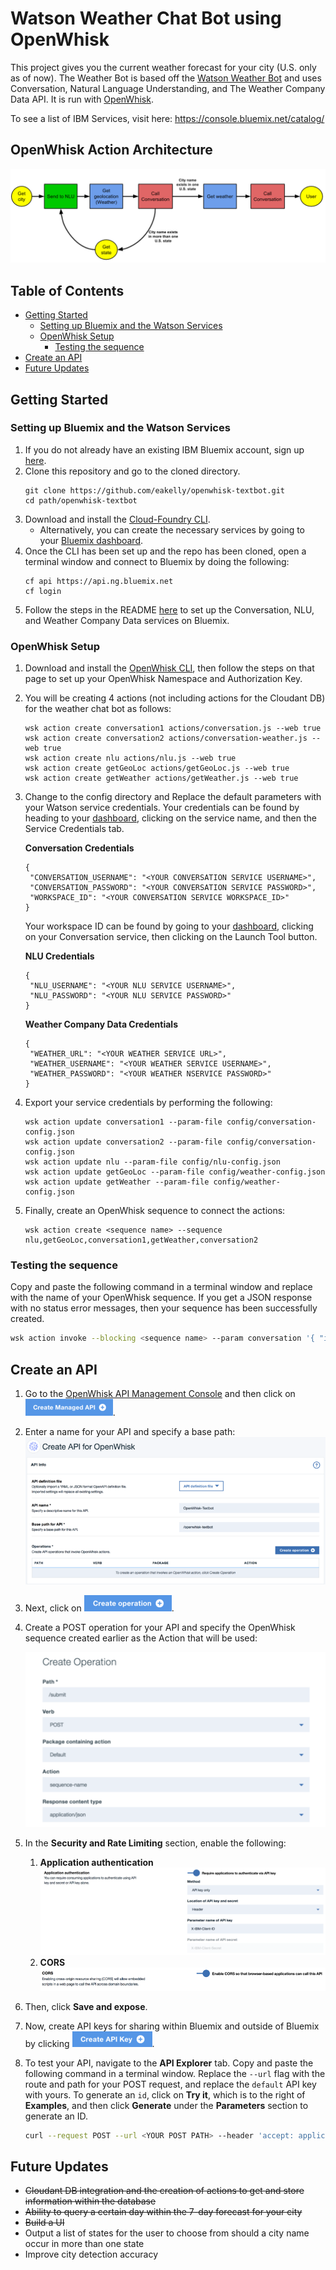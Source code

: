 # Watson Weather Chat Bot using OpenWhisk

This project gives you the current weather forecast for your city (U.S. only as of now). The Weather Bot is based off the [Watson Weather Bot](https://github.com/watson-developer-cloud/text-bot) and uses Conversation, Natural Language Understanding, and The Weather Company Data API. It is run with [OpenWhisk](https://console.bluemix.net/openwhisk/).

To see a list of IBM Services, visit here: https://console.bluemix.net/catalog/

## OpenWhisk Action Architecture
![**OpenWhisk Action Architecture**](readme_images/openwhiskflow.png)

## Table of Contents
 - [Getting Started](#getting-started)
   - [Setting up Bluemix and the Watson Services](#setting-up-bluemix-and-the-watson-services)
   - [OpenWhisk Setup](#openwhisk-setup)
     - [Testing the sequence](#testing-the-sequence)
 - [Create an API](#create-an-api)
 - [Future Updates](#future-updates)

## Getting Started

### Setting up Bluemix and the Watson Services

1. If you do not already have an existing IBM Bluemix account, sign up [here](https://bluemix.net/).
2. Clone this repository and go to the cloned directory.
   ```none
   git clone https://github.com/eakelly/openwhisk-textbot.git
   cd path/openwhisk-textbot
   ```
3. Download and install the [Cloud-Foundry CLI](https://github.com/cloudfoundry/cli).
   * Alternatively, you can create the necessary services by going to your [Bluemix dashboard](https://console.bluemix.net/dashboard/).
4. Once the CLI has been set up and the repo has been cloned, open a terminal window and connect to Bluemix by doing the following:
   ```none
   cf api https://api.ng.bluemix.net
   cf login
   ```
5. Follow the steps in the README [here](https://github.com/watson-developer-cloud/text-bot) to set up the Conversation, NLU, and Weather Company Data services on Bluemix.

### OpenWhisk Setup

1. Download and install the [OpenWhisk CLI](https://console.bluemix.net/openwhisk/learn/cli), then follow the steps on that page to set up your OpenWhisk Namespace and Authorization Key.

2. You will be creating 4 actions (not including actions for the Cloudant DB) for the weather chat bot as follows:
   ```none
   wsk action create conversation1 actions/conversation.js --web true
   wsk action create conversation2 actions/conversation-weather.js --web true
   wsk action create nlu actions/nlu.js --web true
   wsk action create getGeoLoc actions/getGeoLoc.js --web true
   wsk action create getWeather actions/getWeather.js --web true
   ```
3. Change to the config directory and Replace the default parameters with your Watson service credentials. Your credentials can be found by heading to your [dashboard](https://console.bluemix.net/dashboard/apps), clicking on the service name, and then the Service Credentials tab.

   **Conversation Credentials**
   ```none
   {
    "CONVERSATION_USERNAME": "<YOUR CONVERSATION SERVICE USERNAME>",
    "CONVERSATION_PASSWORD": "<YOUR CONVERSATION SERVICE PASSWORD>",
    "WORKSPACE_ID": "<YOUR CONVERSATION SERVICE WORKSPACE_ID>"
   }
   ```
   Your workspace ID can be found by going to your [dashboard](https://console.bluemix.net/dashboard/apps), clicking on your Conversation service,
   then clicking on the Launch Tool button.

   **NLU Credentials**
   ```none
   {
    "NLU_USERNAME": "<YOUR NLU SERVICE USERNAME>",
    "NLU_PASSWORD": "<YOUR NLU SERVICE PASSWORD>"
   }
   ```
   **Weather Company Data Credentials**
   ```none
   {
    "WEATHER_URL": "<YOUR WEATHER SERVICE URL>",
    "WEATHER_USERNAME": "<YOUR WEATHER SERVICE USERNAME>",
    "WEATHER_PASSWORD": "<YOUR WEATHER NSERVICE PASSWORD>"
   }
   ```
4. Export your service credentials by performing the following:
   ```none
   wsk action update conversation1 --param-file config/conversation-config.json
   wsk action update conversation2 --param-file config/conversation-config.json
   wsk action update nlu --param-file config/nlu-config.json
   wsk action update getGeoLoc --param-file config/weather-config.json
   wsk action update getWeather --param-file config/weather-config.json
   ```
5. Finally, create an OpenWhisk sequence to connect the actions:
   ```none
   wsk action create <sequence name> --sequence nlu,getGeoLoc,conversation1,getWeather,conversation2
   ```
### Testing the sequence

Copy and paste the following command in a terminal window and replace <sequence name> with the name of your OpenWhisk sequence. If you get a JSON response with no status error messages, then your sequence has been successfully created.

  ```bash
  wsk action invoke --blocking <sequence name> --param conversation '{ "input": { "text": "Hello", "language": "en" }, "context": {} }'
  ```

## Create an API

1. Go to the [OpenWhisk API Management Console](https://console.bluemix.net/openwhisk/) and then click on ![Create Managed API](readme_images/createapibutton.png).
2. Enter a name for your API and specify a base path:
   ![API Name](readme_images/nameapi.png)
3. Next, click on ![Create Operation](readme_images/createopbutton.png).
4. Create a POST operation for your API and specify the OpenWhisk sequence created earlier as the Action that will be used:

   ![API POST](readme_images/opcreate.png)
5. In the **Security and Rate Limiting** section, enable the following:
   1. **Application authentication**
   ![App Auth](readme_images/appauth.png)
   2. **CORS**
   ![CORS](readme_images/cors.png)
6. Then, click **Save and expose**.
7. Now, create API keys for sharing within Bluemix and outside of Bluemix by clicking ![Keys](readme_images/createkey.png).
8. To test your API, navigate to the **API Explorer** tab. Copy and paste the following command in a terminal window. Replace the ```--url``` flag with the route and path for your POST request, and replace the ```default``` API key with yours. To generate an ```id```, click on **Try it**, which is to the right of **Examples**, and then click **Generate** under the **Parameters** section to generate an ID.
   ```bash
   curl --request POST --url <YOUR POST PATH> --header 'accept: application/json' --header 'content-type: application/json' --header 'x-ibm-client-key: <YOUR API KEY>' --data '{"id":<GENERATED ID>, "conversation": { "input": { "text": "Hello", "language": "en"}, "context": {}}}'
   ```

## Future Updates
* ~~Cloudant DB integration and the creation of actions to get and store information within the database~~
* ~~Ability to query a certain day within the 7-day forecast for your city~~
* ~~Build a UI~~
* Output a list of states for the user to choose from should a city name occur in more than one state
* Improve city detection accuracy
